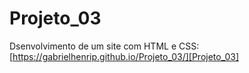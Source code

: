 # Projeto_03
 Dsenvolvimento de um site com HTML e CSS:
 [https://gabrielhenrip.github.io/Projeto_03/][Projeto_03]
